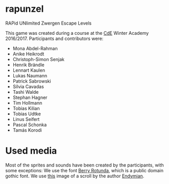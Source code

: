# rapunzel
RAPid UNlimited Zwergen Escape Levels

This game was created during a course at the [CdE][1] Winter Academy
2016/2017. Participants and contributors were:

- Mona Abdel-Rahman
- Anike Heikrodt
- Christoph-Simon Senjak
- Henrik Brändle
- Lennart Kaulen
- Lukas Naumann
- Patrick Sabrowski
- Sílvia Cavadas
- Tashi Walde
- Stephan Hagner
- Tim Hollmann
- Tobias Kilian
- Tobias Udtke
- Linus Seifert
- Pascal Schonka
- Tamás Korodi

# Used media

Most of the sprites and sounds have been created by the participants,
with some exceptions: We use the font [Berry Rotunda][2], which is a
public domain gothic font. We use [this][3] image of a scroll by the
author [Endymian][4].

[1]:https://www.cde-ev.de/
[2]:http://www.dafont.com/berry-rotunda.font?l[]=10
[3]:http://opengameart.org/content/burnt-scroll
[4]:http://www.gamersuniversity.com/
